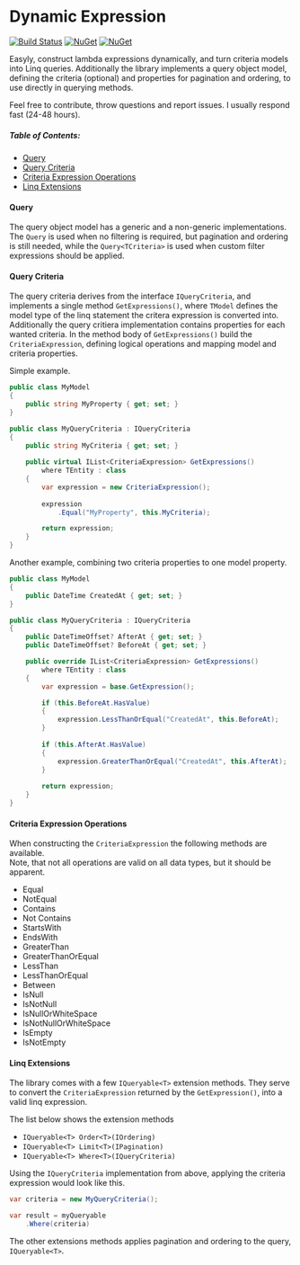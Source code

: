 # Dynamic Expression
[![Build Status](https://travis-ci.org/vivet/DynamicExpression.svg?branch=master)](https://travis-ci.org/vivet/DynamicExpression)
[![NuGet](https://img.shields.io/nuget/dt/DynamicExpression.svg)](https://www.nuget.org/packages/DynamicExpression/)
[![NuGet](https://img.shields.io/nuget/v/DynamicExpression.svg)](https://www.nuget.org/packages/DynamicExpression/)

Easyly, construct lambda expressions dynamically, and turn criteria models into Linq queries. Additionally the library implements a query object model, defining the criteria (optional) and properties for pagination and ordering, to use directly in querying methods.  

Feel free to contribute, throw questions and report issues. I usually respond fast (24-48 hours).  

##### Table of Contents:
* [Query](#query)
* [Query Criteria](#query-criteria)
* [Criteria Expression Operations](#criteria-expression-operations)
* [Linq Extensions](#linq-extensions)

#### Query
The query object model has a generic and a non-generic implementations.  
The ```Query``` is used when no filtering is required, but pagination and ordering is still needed, while the ```Query<TCriteria>``` is used when custom filter expressions should be applied.  

#### Query Criteria
The query criteria derives from the interface ```IQueryCriteria```, and implements a single method ```GetExpressions()```, where ```TModel``` defines the model type of the linq statement the critera expression is converted into. Additionally the query critiera implementation contains properties for each wanted criteria. In the method body of ```GetExpressions()``` build the ```CriteriaExpression```, defining logical operations and mapping model and criteria properties.  

Simple example.
```csharp
public class MyModel
{
    public string MyProperty { get; set; }
}

public class MyQueryCriteria : IQueryCriteria
{
    public string MyCriteria { get; set; }
    
    public virtual IList<CriteriaExpression> GetExpressions() 
        where TEntity : class
    {
        var expression = new CriteriaExpression();
        
        expression
            .Equal("MyProperty", this.MyCriteria);

        return expression;
    }
}
```
  
Another example, combining two criteria properties to one model property.
```csharp
public class MyModel
{
    public DateTime CreatedAt { get; set; }
}

public class MyQueryCriteria : IQueryCriteria
{
    public DateTimeOffset? AfterAt { get; set; }
    public DateTimeOffset? BeforeAt { get; set; }

    public override IList<CriteriaExpression> GetExpressions() 
        where TEntity : class
    {
        var expression = base.GetExpression();

        if (this.BeforeAt.HasValue)
        {
            expression.LessThanOrEqual("CreatedAt", this.BeforeAt);
        }
        
        if (this.AfterAt.HasValue)
        {    
            expression.GreaterThanOrEqual("CreatedAt", this.AfterAt);
        }
        
        return expression;
    }
}
```

#### Criteria Expression Operations
When constructing the ```CriteriaExpression``` the following methods are available.  
Note, that not all operations are valid on all data types, but it should be apparent.
* Equal
* NotEqual
* Contains
* Not Contains
* StartsWith
* EndsWith
* GreaterThan
* GreaterThanOrEqual
* LessThan
* LessThanOrEqual
* Between
* IsNull
* IsNotNull
* IsNullOrWhiteSpace
* IsNotNullOrWhiteSpace
* IsEmpty
* IsNotEmpty

#### Linq Extensions
The library comes with a few ```IQueryable<T>``` extension methods. They serve to convert the ```CriteriaExpression``` returned by the ```GetExpression()```, into a valid linq expression.  

The list below shows the extension methods
* ```IQueryable<T> Order<T>(IOrdering)```
* ```IQueryable<T> Limit<T>(IPagination)```
* ```IQueryable<T> Where<T>(IQueryCriteria)```
  
Using the ```IQueryCriteria``` implementation from above, applying the criteria expression would look like this.
```csharp
var criteria = new MyQueryCriteria();

var result = myQueryable
    .Where(criteria) 
```
The other extensions methods applies pagination and ordering to the query, ```IQueryable<T>```.
